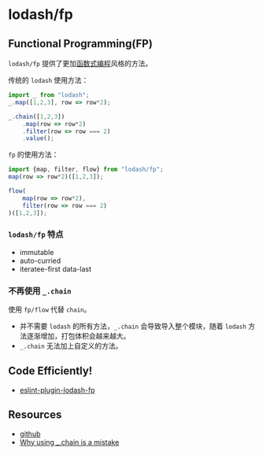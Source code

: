 # lodash/fp

## Functional Programming(FP)

`lodash/fp` 提供了更加[函数式编程](https://en.wikipedia.org/wiki/Functional_programming)风格的方法。

传统的 `lodash` 使用方法：

```javascript
import _ from "lodash";
_.map([1,2,3], row => row*2);

_.chain([1,2,3])
    .map(row => row*2)
    .filter(row => row === 2)
    .value();
```

`fp` 的使用方法：

```javascript
import {map, filter, flow} from "lodash/fp";
map(row => row*2)([1,2,3]);

flow(
    map(row => row*2),
    filter(row => row === 2)
)([1,2,3]);
```

### `lodash/fp` 特点

- immutable
- auto-curried
- iteratee-first data-last


### 不再使用 `_.chain`

使用 `fp/flow` 代替 `chain`。

- 并不需要 `lodash` 的所有方法，`_.chain` 会导致导入整个模块，随着 `lodash` 方法逐渐增加，打包体积会越来越大。
- `_.chain` 无法加上自定义的方法。


## Code Efficiently!

- [eslint-plugin-lodash-fp](https://www.npmjs.com/package/eslint-plugin-lodash-fp)

## Resources

- [github](https://github.com/lodash/lodash/wiki/FP-Guide)
- [Why using _.chain is a mistake](https://medium.com/bootstart/why-using-chain-is-a-mistake-9bc1f80d51ba)